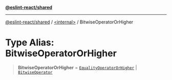 [**@eslint-react/shared**](../../README.md)

***

[@eslint-react/shared](../../README.md) / [\<internal\>](../README.md) / BitwiseOperatorOrHigher

# Type Alias: BitwiseOperatorOrHigher

> **BitwiseOperatorOrHigher** = [`EqualityOperatorOrHigher`](EqualityOperatorOrHigher.md) \| [`BitwiseOperator`](BitwiseOperator.md)
